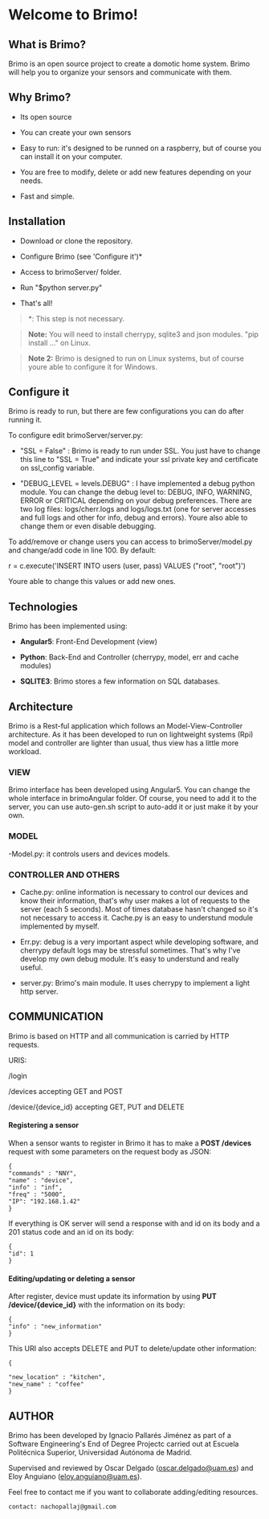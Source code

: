 # Welcome to Brimo!

  

  

## What is Brimo?

  

Brimo is an open source project to create a domotic home system. Brimo will help you to organize your sensors and communicate with them.

  

  

## Why Brimo?

  

  

- Its open source

  

- You can create your own sensors

  

- Easy to run: it's designed to be runned on a raspberry, but of course you can install it on your computer.

  

- You are free to modify, delete or add new features depending on your needs.

  

- Fast and simple.

  

  

## Installation

  

  

- Download or clone the repository.

  

- Configure Brimo (see 'Configure it')*

  

- Access to brimoServer/ folder.

  

- Run "$python server.py"

  

- That's all!

  

> *: This step is not necessary.

  

>  **Note:** You will need to install cherrypy, sqlite3 and json modules. "pip install ..." on Linux.

  

>  **Note 2:** Brimo is designed to run on Linux systems, but of course youre able to configure it for Windows.

  

  

## Configure it

  

  

Brimo is ready to run, but there are few configurations you can do after running it.

  

To configure edit brimoServer/server.py:

  

  

- "SSL = False" : Brimo is ready to run under SSL. You just have to change this line to "SSL = True" and indicate your ssl private key and certificate on ssl_config variable.

  

  

- "DEBUG_LEVEL = levels.DEBUG" : I have implemented a debug python module. You can change the debug level to: DEBUG, INFO, WARNING, ERROR or CRITICAL depending on your debug preferences. There are two log files: logs/cherr.logs and logs/logs.txt (one for server accesses and full logs and other for info, debug and errors). Youre also able to change them or even disable debugging.

  

  

To add/remove or change users you can access to brimoServer/model.py and change/add code in line 100. By default:

  

  

r = c.execute('INSERT INTO users (user, pass) VALUES ("root", "root")')

  

  

Youre able to change this values or add new ones.

  

  

## Technologies

  

  

Brimo has been implemented using:

  

-  **Angular5**: Front-End Development (view)

  

-  **Python**: Back-End and Controller (cherrypy, model, err and cache modules)

  

-  **SQLITE3**: Brimo stores a few information on SQL databases.

  

  

## Architecture

  

  

Brimo is a Rest-ful application which follows an Model-View-Controller architecture. As it has been developed to run on lightweight systems (Rpi) model and controller are lighter than usual, thus view has a little more workload.

  

  

### VIEW

  

  

Brimo interface has been developed using Angular5. You can change the whole interface in brimoAngular folder. Of course, you need to add it to the server, you can use auto-gen.sh script to auto-add it or just make it by your own.

  

  

### MODEL

  

  

-Model.py: it controls users and devices models.

  

  

### CONTROLLER AND OTHERS

  

  

- Cache.py: online information is necessary to control our devices and know their information, that's why user makes a lot of requests to the server (each 5 seconds). Most of times database hasn't changed so it's not necessary to access it. Cache.py is an easy to understund module implemented by myself.

  

- Err.py: debug is a very important aspect while developing software, and cherrypy default logs may be stressful sometimes. That's why I've develop my own debug module. It's easy to understund and really useful.

  

- server.py: Brimo's main module. It uses cherrypy to implement a light http server.

  

  

## COMMUNICATION

  

  

Brimo is based on HTTP and all communication is carried by HTTP requests.

  

  

URIS:

  

  

/login

  

/devices accepting GET and POST

  

/device/{device_id} accepting GET, PUT and DELETE

  

  

#### Registering a sensor

  

When a sensor wants to register in Brimo it has to make a **POST /devices** request with some parameters on the request body as JSON:

	{
	"commands" : "NNY",
	"name" : "device",
	"info" : "inf",
	"freq" : "5000",
	"IP": "192.168.1.42"
	}

  

If everything is OK server will send a response with and id on its body and a 201 status code and an id on its body:

  
	
	{
	"id": 1
	}

  

  

#### Editing/updating or deleting a sensor

  

After register, device must update its information by using **PUT /device/{device_id}** with the information on its body:

  
	
	{
	"info" : "new_information"
	}

  

This URI also accepts DELETE and PUT to delete/update other information:

  

	{

	"new_location" : "kitchen",
	"new_name" : "coffee"
	}

  

## AUTHOR

  

Brimo has been developed by Ignacio Pallarés Jiménez as part of a Software Engineering's End of Degree Projectc carried out at Escuela Politécnica Superior, Universidad Autónoma de Madrid.

Supervised and reviewed by Oscar Delgado (oscar.delgado@uam.es) and Eloy Anguiano (eloy.anguiano@uam.es).

Feel free to contact me if you want to collaborate adding/editing resources.

	contact: nachopallaj@gmail.com


